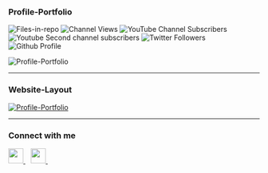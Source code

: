 ### Profile-Portfolio

![Files-in-repo](https://img.shields.io/github/directory-file-count/KrishGaur1354/Personal-Python-Projects)
![Channel Views](https://img.shields.io/youtube/channel/views/UC1x1aok5Ji52Dw6G8_GN59Q?style=social)
![YouTube Channel Subscribers](https://img.shields.io/youtube/channel/subscribers/UC1x1aok5Ji52Dw6G8_GN59Q?style=social)
![Youtube Second channel subscribers](https://img.shields.io/youtube/channel/subscribers/UChVQCKleV_WKpQkPu_8nozw?style=social)
![Twitter Followers](https://img.shields.io/twitter/follow/ThatOneKrish?style=social)
![Github Profile](https://img.shields.io/github/followers/KrishGaur1354?style=social)

![Profile-Portfolio](https://socialify.git.ci/KrishGaur1354/Profile-Portfolio/image?font=Raleway&language=1&logo=https%3A%2F%2Fi.ibb.co%2Fkmpxcn5%2Fdownload-1-removebg-preview.png&name=1&owner=1&pattern=Circuit%20Board&theme=Light)

---

### Website-Layout
<a href="https://ibb.co/TmWZjP7"><img src="https://i.ibb.co/t8LSjYv/Profile-Portfolio.png" alt="Profile-Portfolio" border="0"></a>

---

### Connect with me
  <a href="https://twitter.com/ThatOneKrish">
    <img width="30px" src="https://www.vectorlogo.zone/logos/twitter/twitter-official.svg" />
  </a>&ensp;
   <a href="https://www.instagram.com/ThatOneKrish/">
    <img width="30px" src="https://www.vectorlogo.zone/logos/instagram/instagram-icon.svg" />
  </a>&ensp;
